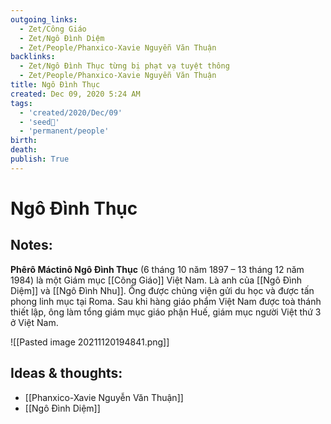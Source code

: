 ```yaml
---
outgoing_links:
  - Zet/Công Giáo
  - Zet/Ngô Đình Diệm
  - Zet/People/Phanxico-Xavie Nguyễn Văn Thuận
backlinks:
  - Zet/Ngô Đình Thục từng bị phạt vạ tuyệt thông
  - Zet/People/Phanxico-Xavie Nguyễn Văn Thuận
title: Ngô Đình Thục
created: Dec 09, 2020 5:24 AM
tags:
  - 'created/2020/Dec/09'
  - 'seed🥜'
  - 'permanent/people'
birth: 
death: 
publish: True
---
```

# Ngô Đình Thục

## Notes:
**Phêrô Máctinô Ngô Đình Thục** (6 tháng 10 năm 1897 – 13 tháng 12 năm 1984) là một Giám mục [[Công Giáo]] Việt Nam. Là anh của [[Ngô Đình Diệm]]  và [[Ngô Đình Nhu]]. Ông được chủng viện gửi du học và được tấn phong linh mục tại Roma. Sau khi hàng giáo phẩm Việt Nam được toà thánh thiết lập, ông làm tổng giám mục giáo phận Huế, giám mục người Việt thứ 3 ở Việt Nam.

![[Pasted image 20211120194841.png]]

## Ideas & thoughts:
- [[Phanxico-Xavie Nguyễn Văn Thuận]]
- [[Ngô Đình Diệm]]